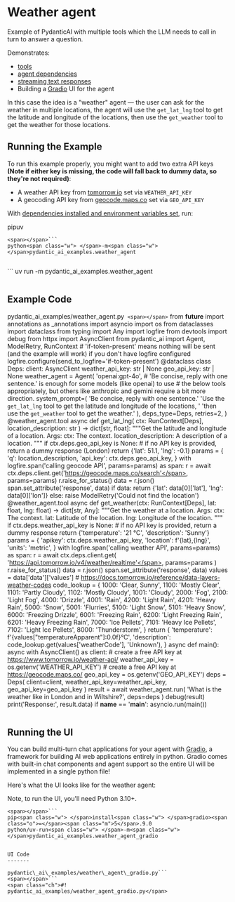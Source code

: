 Weather agent
=============

Example of PydanticAI with multiple tools which the LLM needs to call in turn to answer a question.

Demonstrates:

- [tools](https://ai.pydantic.dev/../../tools/)
- [agent dependencies](https://ai.pydantic.dev/../../dependencies/)
- [streaming text responses](https://ai.pydantic.dev/../../results/#streaming-text)
- Building a [Gradio](https://www.gradio.app/) UI for the agent

In this case the idea is a "weather" agent — the user can ask for the weather in multiple locations, the agent will use the `get_lat_lng` tool to get the latitude and longitude of the locations, then use the `get_weather` tool to get the weather for those locations.

Running the Example
-------------------

To run this example properly, you might want to add two extra API keys **(Note if either key is missing, the code will fall back to dummy data, so they're not required)**:

- A weather API key from [tomorrow.io](https://www.tomorrow.io/weather-api/) set via `WEATHER_API_KEY`
- A geocoding API key from [geocode.maps.co](https://geocode.maps.co/) set via `GEO_API_KEY`

With [dependencies installed and environment variables set](https://ai.pydantic.dev/../#usage), run:

pipuv

```
<span></span>```
python<span class="w"> </span>-m<span class="w"> </span>pydantic_ai_examples.weather_agent

```
```

```
<span></span>```
uv<span class="w"> </span>run<span class="w"> </span>-m<span class="w"> </span>pydantic_ai_examples.weather_agent

```
```

Example Code
------------

pydantic\_ai\_examples/weather\_agent.py```
<span></span>```
<span class="kn">from</span> <span class="nn">__future__</span> <span class="kn">import</span> <span class="n">annotations</span> <span class="k">as</span> <span class="n">_annotations</span>
<span class="kn">import</span> <span class="nn">asyncio</span>
<span class="kn">import</span> <span class="nn">os</span>
<span class="kn">from</span> <span class="nn">dataclasses</span> <span class="kn">import</span> <span class="n">dataclass</span>
<span class="kn">from</span> <span class="nn">typing</span> <span class="kn">import</span> <span class="n">Any</span>
<span class="kn">import</span> <span class="nn">logfire</span>
<span class="kn">from</span> <span class="nn">devtools</span> <span class="kn">import</span> <span class="n">debug</span>
<span class="kn">from</span> <span class="nn">httpx</span> <span class="kn">import</span> <span class="n">AsyncClient</span>
<span class="kn">from</span> <span class="nn">pydantic_ai</span> <span class="kn">import</span> <span class="n">Agent</span><span class="p">,</span> <span class="n">ModelRetry</span><span class="p">,</span> <span class="n">RunContext</span>
<span class="c1"># 'if-token-present' means nothing will be sent (and the example will work) if you don't have logfire configured</span>
<span class="n">logfire</span><span class="o">.</span><span class="n">configure</span><span class="p">(</span><span class="n">send_to_logfire</span><span class="o">=</span><span class="s1">'if-token-present'</span><span class="p">)</span>
<span class="nd">@dataclass</span>
<span class="k">class</span> <span class="nc">Deps</span><span class="p">:</span>
    <span class="n">client</span><span class="p">:</span> <span class="n">AsyncClient</span>
    <span class="n">weather_api_key</span><span class="p">:</span> <span class="nb">str</span> <span class="o">|</span> <span class="kc">None</span>
    <span class="n">geo_api_key</span><span class="p">:</span> <span class="nb">str</span> <span class="o">|</span> <span class="kc">None</span>
<span class="n">weather_agent</span> <span class="o">=</span> <span class="n">Agent</span><span class="p">(</span>
    <span class="s1">'openai:gpt-4o'</span><span class="p">,</span>
    <span class="c1"># 'Be concise, reply with one sentence.' is enough for some models (like openai) to use</span>
    <span class="c1"># the below tools appropriately, but others like anthropic and gemini require a bit more direction.</span>
    <span class="n">system_prompt</span><span class="o">=</span><span class="p">(</span>
        <span class="s1">'Be concise, reply with one sentence.'</span>
        <span class="s1">'Use the `get_lat_lng` tool to get the latitude and longitude of the locations, '</span>
        <span class="s1">'then use the `get_weather` tool to get the weather.'</span>
    <span class="p">),</span>
    <span class="n">deps_type</span><span class="o">=</span><span class="n">Deps</span><span class="p">,</span>
    <span class="n">retries</span><span class="o">=</span><span class="mi">2</span><span class="p">,</span>
<span class="p">)</span>
<span class="nd">@weather_agent</span><span class="o">.</span><span class="n">tool</span>
<span class="k">async</span> <span class="k">def</span> <span class="nf">get_lat_lng</span><span class="p">(</span>
    <span class="n">ctx</span><span class="p">:</span> <span class="n">RunContext</span><span class="p">[</span><span class="n">Deps</span><span class="p">],</span> <span class="n">location_description</span><span class="p">:</span> <span class="nb">str</span>
<span class="p">)</span> <span class="o">-></span> <span class="nb">dict</span><span class="p">[</span><span class="nb">str</span><span class="p">,</span> <span class="nb">float</span><span class="p">]:</span>
<span class="w">    </span><span class="sd">"""Get the latitude and longitude of a location.</span>
<span class="sd">    Args:</span>
<span class="sd">        ctx: The context.</span>
<span class="sd">        location_description: A description of a location.</span>
<span class="sd">    """</span>
    <span class="k">if</span> <span class="n">ctx</span><span class="o">.</span><span class="n">deps</span><span class="o">.</span><span class="n">geo_api_key</span> <span class="ow">is</span> <span class="kc">None</span><span class="p">:</span>
        <span class="c1"># if no API key is provided, return a dummy response (London)</span>
        <span class="k">return</span> <span class="p">{</span><span class="s1">'lat'</span><span class="p">:</span> <span class="mf">51.1</span><span class="p">,</span> <span class="s1">'lng'</span><span class="p">:</span> <span class="o">-</span><span class="mf">0.1</span><span class="p">}</span>
    <span class="n">params</span> <span class="o">=</span> <span class="p">{</span>
        <span class="s1">'q'</span><span class="p">:</span> <span class="n">location_description</span><span class="p">,</span>
        <span class="s1">'api_key'</span><span class="p">:</span> <span class="n">ctx</span><span class="o">.</span><span class="n">deps</span><span class="o">.</span><span class="n">geo_api_key</span><span class="p">,</span>
    <span class="p">}</span>
    <span class="k">with</span> <span class="n">logfire</span><span class="o">.</span><span class="n">span</span><span class="p">(</span><span class="s1">'calling geocode API'</span><span class="p">,</span> <span class="n">params</span><span class="o">=</span><span class="n">params</span><span class="p">)</span> <span class="k">as</span> <span class="n">span</span><span class="p">:</span>
        <span class="n">r</span> <span class="o">=</span> <span class="k">await</span> <span class="n">ctx</span><span class="o">.</span><span class="n">deps</span><span class="o">.</span><span class="n">client</span><span class="o">.</span><span class="n">get</span><span class="p">(</span><span class="s1">'https://geocode.maps.co/search'</span><span class="p">,</span> <span class="n">params</span><span class="o">=</span><span class="n">params</span><span class="p">)</span>
        <span class="n">r</span><span class="o">.</span><span class="n">raise_for_status</span><span class="p">()</span>
        <span class="n">data</span> <span class="o">=</span> <span class="n">r</span><span class="o">.</span><span class="n">json</span><span class="p">()</span>
        <span class="n">span</span><span class="o">.</span><span class="n">set_attribute</span><span class="p">(</span><span class="s1">'response'</span><span class="p">,</span> <span class="n">data</span><span class="p">)</span>
    <span class="k">if</span> <span class="n">data</span><span class="p">:</span>
        <span class="k">return</span> <span class="p">{</span><span class="s1">'lat'</span><span class="p">:</span> <span class="n">data</span><span class="p">[</span><span class="mi">0</span><span class="p">][</span><span class="s1">'lat'</span><span class="p">],</span> <span class="s1">'lng'</span><span class="p">:</span> <span class="n">data</span><span class="p">[</span><span class="mi">0</span><span class="p">][</span><span class="s1">'lon'</span><span class="p">]}</span>
    <span class="k">else</span><span class="p">:</span>
        <span class="k">raise</span> <span class="n">ModelRetry</span><span class="p">(</span><span class="s1">'Could not find the location'</span><span class="p">)</span>
<span class="nd">@weather_agent</span><span class="o">.</span><span class="n">tool</span>
<span class="k">async</span> <span class="k">def</span> <span class="nf">get_weather</span><span class="p">(</span><span class="n">ctx</span><span class="p">:</span> <span class="n">RunContext</span><span class="p">[</span><span class="n">Deps</span><span class="p">],</span> <span class="n">lat</span><span class="p">:</span> <span class="nb">float</span><span class="p">,</span> <span class="n">lng</span><span class="p">:</span> <span class="nb">float</span><span class="p">)</span> <span class="o">-></span> <span class="nb">dict</span><span class="p">[</span><span class="nb">str</span><span class="p">,</span> <span class="n">Any</span><span class="p">]:</span>
<span class="w">    </span><span class="sd">"""Get the weather at a location.</span>
<span class="sd">    Args:</span>
<span class="sd">        ctx: The context.</span>
<span class="sd">        lat: Latitude of the location.</span>
<span class="sd">        lng: Longitude of the location.</span>
<span class="sd">    """</span>
    <span class="k">if</span> <span class="n">ctx</span><span class="o">.</span><span class="n">deps</span><span class="o">.</span><span class="n">weather_api_key</span> <span class="ow">is</span> <span class="kc">None</span><span class="p">:</span>
        <span class="c1"># if no API key is provided, return a dummy response</span>
        <span class="k">return</span> <span class="p">{</span><span class="s1">'temperature'</span><span class="p">:</span> <span class="s1">'21 °C'</span><span class="p">,</span> <span class="s1">'description'</span><span class="p">:</span> <span class="s1">'Sunny'</span><span class="p">}</span>
    <span class="n">params</span> <span class="o">=</span> <span class="p">{</span>
        <span class="s1">'apikey'</span><span class="p">:</span> <span class="n">ctx</span><span class="o">.</span><span class="n">deps</span><span class="o">.</span><span class="n">weather_api_key</span><span class="p">,</span>
        <span class="s1">'location'</span><span class="p">:</span> <span class="sa">f</span><span class="s1">'</span><span class="si">{</span><span class="n">lat</span><span class="si">}</span><span class="s1">,</span><span class="si">{</span><span class="n">lng</span><span class="si">}</span><span class="s1">'</span><span class="p">,</span>
        <span class="s1">'units'</span><span class="p">:</span> <span class="s1">'metric'</span><span class="p">,</span>
    <span class="p">}</span>
    <span class="k">with</span> <span class="n">logfire</span><span class="o">.</span><span class="n">span</span><span class="p">(</span><span class="s1">'calling weather API'</span><span class="p">,</span> <span class="n">params</span><span class="o">=</span><span class="n">params</span><span class="p">)</span> <span class="k">as</span> <span class="n">span</span><span class="p">:</span>
        <span class="n">r</span> <span class="o">=</span> <span class="k">await</span> <span class="n">ctx</span><span class="o">.</span><span class="n">deps</span><span class="o">.</span><span class="n">client</span><span class="o">.</span><span class="n">get</span><span class="p">(</span>
            <span class="s1">'https://api.tomorrow.io/v4/weather/realtime'</span><span class="p">,</span> <span class="n">params</span><span class="o">=</span><span class="n">params</span>
        <span class="p">)</span>
        <span class="n">r</span><span class="o">.</span><span class="n">raise_for_status</span><span class="p">()</span>
        <span class="n">data</span> <span class="o">=</span> <span class="n">r</span><span class="o">.</span><span class="n">json</span><span class="p">()</span>
        <span class="n">span</span><span class="o">.</span><span class="n">set_attribute</span><span class="p">(</span><span class="s1">'response'</span><span class="p">,</span> <span class="n">data</span><span class="p">)</span>
    <span class="n">values</span> <span class="o">=</span> <span class="n">data</span><span class="p">[</span><span class="s1">'data'</span><span class="p">][</span><span class="s1">'values'</span><span class="p">]</span>
    <span class="c1"># https://docs.tomorrow.io/reference/data-layers-weather-codes</span>
    <span class="n">code_lookup</span> <span class="o">=</span> <span class="p">{</span>
        <span class="mi">1000</span><span class="p">:</span> <span class="s1">'Clear, Sunny'</span><span class="p">,</span>
        <span class="mi">1100</span><span class="p">:</span> <span class="s1">'Mostly Clear'</span><span class="p">,</span>
        <span class="mi">1101</span><span class="p">:</span> <span class="s1">'Partly Cloudy'</span><span class="p">,</span>
        <span class="mi">1102</span><span class="p">:</span> <span class="s1">'Mostly Cloudy'</span><span class="p">,</span>
        <span class="mi">1001</span><span class="p">:</span> <span class="s1">'Cloudy'</span><span class="p">,</span>
        <span class="mi">2000</span><span class="p">:</span> <span class="s1">'Fog'</span><span class="p">,</span>
        <span class="mi">2100</span><span class="p">:</span> <span class="s1">'Light Fog'</span><span class="p">,</span>
        <span class="mi">4000</span><span class="p">:</span> <span class="s1">'Drizzle'</span><span class="p">,</span>
        <span class="mi">4001</span><span class="p">:</span> <span class="s1">'Rain'</span><span class="p">,</span>
        <span class="mi">4200</span><span class="p">:</span> <span class="s1">'Light Rain'</span><span class="p">,</span>
        <span class="mi">4201</span><span class="p">:</span> <span class="s1">'Heavy Rain'</span><span class="p">,</span>
        <span class="mi">5000</span><span class="p">:</span> <span class="s1">'Snow'</span><span class="p">,</span>
        <span class="mi">5001</span><span class="p">:</span> <span class="s1">'Flurries'</span><span class="p">,</span>
        <span class="mi">5100</span><span class="p">:</span> <span class="s1">'Light Snow'</span><span class="p">,</span>
        <span class="mi">5101</span><span class="p">:</span> <span class="s1">'Heavy Snow'</span><span class="p">,</span>
        <span class="mi">6000</span><span class="p">:</span> <span class="s1">'Freezing Drizzle'</span><span class="p">,</span>
        <span class="mi">6001</span><span class="p">:</span> <span class="s1">'Freezing Rain'</span><span class="p">,</span>
        <span class="mi">6200</span><span class="p">:</span> <span class="s1">'Light Freezing Rain'</span><span class="p">,</span>
        <span class="mi">6201</span><span class="p">:</span> <span class="s1">'Heavy Freezing Rain'</span><span class="p">,</span>
        <span class="mi">7000</span><span class="p">:</span> <span class="s1">'Ice Pellets'</span><span class="p">,</span>
        <span class="mi">7101</span><span class="p">:</span> <span class="s1">'Heavy Ice Pellets'</span><span class="p">,</span>
        <span class="mi">7102</span><span class="p">:</span> <span class="s1">'Light Ice Pellets'</span><span class="p">,</span>
        <span class="mi">8000</span><span class="p">:</span> <span class="s1">'Thunderstorm'</span><span class="p">,</span>
    <span class="p">}</span>
    <span class="k">return</span> <span class="p">{</span>
        <span class="s1">'temperature'</span><span class="p">:</span> <span class="sa">f</span><span class="s1">'</span><span class="si">{</span><span class="n">values</span><span class="p">[</span><span class="s2">"temperatureApparent"</span><span class="p">]</span><span class="si">:</span><span class="s1">0.0f</span><span class="si">}</span><span class="s1">°C'</span><span class="p">,</span>
        <span class="s1">'description'</span><span class="p">:</span> <span class="n">code_lookup</span><span class="o">.</span><span class="n">get</span><span class="p">(</span><span class="n">values</span><span class="p">[</span><span class="s1">'weatherCode'</span><span class="p">],</span> <span class="s1">'Unknown'</span><span class="p">),</span>
    <span class="p">}</span>
<span class="k">async</span> <span class="k">def</span> <span class="nf">main</span><span class="p">():</span>
    <span class="k">async</span> <span class="k">with</span> <span class="n">AsyncClient</span><span class="p">()</span> <span class="k">as</span> <span class="n">client</span><span class="p">:</span>
        <span class="c1"># create a free API key at https://www.tomorrow.io/weather-api/</span>
        <span class="n">weather_api_key</span> <span class="o">=</span> <span class="n">os</span><span class="o">.</span><span class="n">getenv</span><span class="p">(</span><span class="s1">'WEATHER_API_KEY'</span><span class="p">)</span>
        <span class="c1"># create a free API key at https://geocode.maps.co/</span>
        <span class="n">geo_api_key</span> <span class="o">=</span> <span class="n">os</span><span class="o">.</span><span class="n">getenv</span><span class="p">(</span><span class="s1">'GEO_API_KEY'</span><span class="p">)</span>
        <span class="n">deps</span> <span class="o">=</span> <span class="n">Deps</span><span class="p">(</span>
            <span class="n">client</span><span class="o">=</span><span class="n">client</span><span class="p">,</span> <span class="n">weather_api_key</span><span class="o">=</span><span class="n">weather_api_key</span><span class="p">,</span> <span class="n">geo_api_key</span><span class="o">=</span><span class="n">geo_api_key</span>
        <span class="p">)</span>
        <span class="n">result</span> <span class="o">=</span> <span class="k">await</span> <span class="n">weather_agent</span><span class="o">.</span><span class="n">run</span><span class="p">(</span>
            <span class="s1">'What is the weather like in London and in Wiltshire?'</span><span class="p">,</span> <span class="n">deps</span><span class="o">=</span><span class="n">deps</span>
        <span class="p">)</span>
        <span class="n">debug</span><span class="p">(</span><span class="n">result</span><span class="p">)</span>
        <span class="nb">print</span><span class="p">(</span><span class="s1">'Response:'</span><span class="p">,</span> <span class="n">result</span><span class="o">.</span><span class="n">data</span><span class="p">)</span>
<span class="k">if</span> <span class="vm">__name__</span> <span class="o">==</span> <span class="s1">'__main__'</span><span class="p">:</span>
    <span class="n">asyncio</span><span class="o">.</span><span class="n">run</span><span class="p">(</span><span class="n">main</span><span class="p">())</span>

```
```

Running the UI
--------------

You can build multi-turn chat applications for your agent with [Gradio](https://www.gradio.app/), a framework for building AI web applications entirely in python. Gradio comes with built-in chat components and agent support so the entire UI will be implemented in a single python file!

Here's what the UI looks like for the weather agent:

 

Note, to run the UI, you'll need Python 3.10+.

```
<span></span>```
pip<span class="w"> </span>install<span class="w"> </span>gradio><span class="o">=</span><span class="m">5</span>.9.0
python/uv-run<span class="w"> </span>-m<span class="w"> </span>pydantic_ai_examples.weather_agent_gradio

```
```

UI Code
-------

pydantic\_ai\_examples/weather\_agent\_gradio.py```
<span></span>```
<span class="ch">#! pydantic_ai_examples/weather_agent_gradio.py</span>

```
```